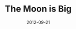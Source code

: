 ---
layout: base.njk
title : 'The Moon is Big' 
view_title : 'The Moon is Big' 
year : '2012' 
date : '2012-09-21' 
img_file : '/drawing/themoonisbig.png' 
html_file : 'themoonisbig' 
next_html : 'imtryingtonotforget.html' 
year_order : '38' 
permalink : "title/{{html_file}}.html"
---
